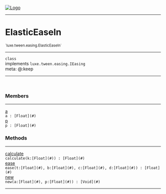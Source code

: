 
[![Logo](../../../../images/logo.png)](../../../../api/index.html)

---



<h1>ElasticEaseIn</h1>
<small>`luxe.tween.easing.ElasticEaseIn`</small>



---

`class`<br/>implements <code><span>luxe.tween.easing.IEasing</span></code>
<span class="meta">
<br/>meta: @:keep
</span>


---


&nbsp;
&nbsp;






<h3>Members</h3> <hr/><span class="member apipage">
                <a name="a"><a class="lift" href="#a">a</a></a><div class="clear"></div>
                <code class="signature apipage">a : [Float](#)</code><br/></span>
            <span class="small_desc_flat"></span><span class="member apipage">
                <a name="p"><a class="lift" href="#p">p</a></a><div class="clear"></div>
                <code class="signature apipage">p : [Float](#)</code><br/></span>
            <span class="small_desc_flat"></span>





<h3>Methods</h3> <hr/><span class="method apipage">
            <a name="calculate"><a class="lift" href="#calculate">calculate</a></a><div class="clear"></div>
            <code class="signature apipage">calculate(k:[Float](#)<span></span>) : [Float](#)</code><br/><span class="small_desc_flat"></span>
        </span>
    <span class="method apipage">
            <a name="ease"><a class="lift" href="#ease">ease</a></a><div class="clear"></div>
            <code class="signature apipage">ease(t:[Float](#)<span></span>, b:[Float](#)<span></span>, c:[Float](#)<span></span>, d:[Float](#)<span></span>) : [Float](#)</code><br/><span class="small_desc_flat"></span>
        </span>
    <span class="method apipage">
            <a name="new"><a class="lift" href="#new">new</a></a><div class="clear"></div>
            <code class="signature apipage">new(a:[Float](#)<span></span>, p:[Float](#)<span></span>) : [Void](#)</code><br/><span class="small_desc_flat"></span>
        </span>
    






---

&nbsp;
&nbsp;
&nbsp;
&nbsp;